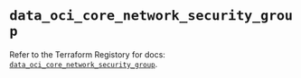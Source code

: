 # `data_oci_core_network_security_group`

Refer to the Terraform Registory for docs: [`data_oci_core_network_security_group`](https://registry.terraform.io/providers/oracle/oci/6.18.0/docs/data-sources/core_network_security_group).

